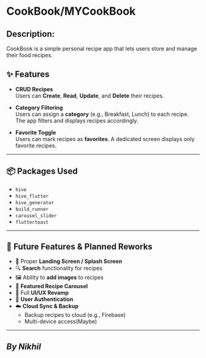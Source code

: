 <h1>CookBook/MYCookBook</h1>


<h2>Description:</h2>

<p>CookBook is a simple personal recipe app that lets users store and manage their food recipes.<p>

## ✨ Features

- **CRUD Recipes**  
  Users can **Create**, **Read**, **Update**, and **Delete** their recipes.

- **Category Filtering**  
  Users can assign a **category** (e.g., Breakfast, Lunch) to each recipe. The app filters and displays recipes accordingly.

- **Favorite Toggle**  
  Users can mark recipes as **favorites**. A dedicated screen displays only favorite recipes.

---

## 📦 Packages Used
- `hive`  
- `hive_flutter`  
- `hive_generator`  
- `build_runner`  
- `carousel_slider`  
- `fluttertoast`
  
---

## 🔮 Future Features & Planned Reworks

- 🚀 Proper **Landing Screen / Splash Screen**  
- 🔍 **Search** functionality for recipes  
- 🖼️ Ability to **add images** to recipes  
- 🌟 **Featured Recipe Carousel**  
- 🎨 Full **UI/UX Revamp**  
- 👤 **User Authentication**  
- ☁️ **Cloud Sync & Backup**  
  - Backup recipes to cloud (e.g., Firebase)  
  - Multi-device access(Maybe)
---
  *By Nikhil*
---

